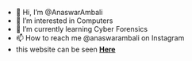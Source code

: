- 👋 Hi, I’m @AnaswarAmbali
- 👀 I’m interested in Computers
- 🌱 I’m currently learning Cyber Forensics
- 📫 How to reach me @anaswarambali on Instagram
- this website can be seen **[Here](https://www.anaswarambali.github.io)**
